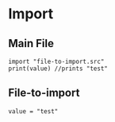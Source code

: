 # Import

## Main File

```
import "file-to-import.src"
print(value) //prints "test"
```

## File-to-import

```
value = "test"
```